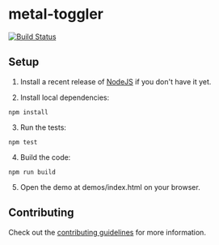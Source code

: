 # metal-toggler

[![Build Status](https://travis-ci.org/metal/metal-toggler.svg?branch=master)](https://travis-ci.org/metal/metal-toggler)

## Setup

1. Install a recent release of [NodeJS](https://nodejs.org/en/download/) if you
don't have it yet.

2. Install local dependencies:

  ```
  npm install
  ```

3. Run the tests:

  ```
  npm test
  ```

4. Build the code:

  ```
  npm run build
  ```

5. Open the demo at demos/index.html on your browser.

## Contributing

Check out the [contributing guidelines](https://github.com/metal/metal-toggler/blob/master/CONTRIBUTING.md) for more information.
